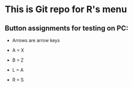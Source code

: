 # This is Git repo for R's menu

## Button assignments for testing on PC:
- Arrows are arrow keys

- A = X
- B = Z

- L = A
- R = S

